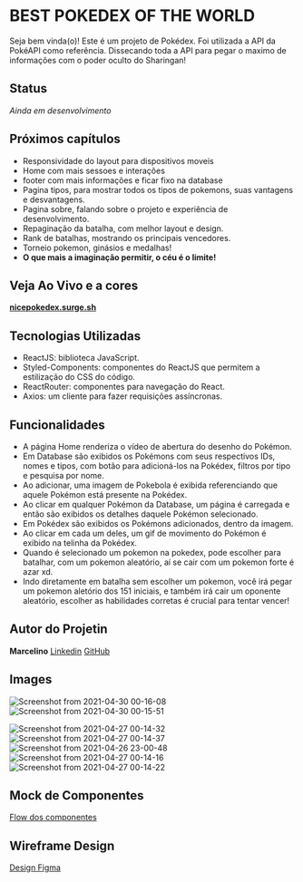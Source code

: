 # BEST POKEDEX OF THE WORLD

Seja bem vinda(o)!
Este é um projeto de Pokédex. Foi utilizada a API da PokéAPI como referência.
Dissecando toda a API para pegar o maximo de informações com o poder oculto do Sharingan!

## Status

_Ainda em desenvolvimento_

## Próximos capítulos

- Responsividade do layout para dispositivos moveis
- Home com mais sessoes e interações
- footer com mais informações e ficar fixo na database
- Pagina tipos, para mostrar todos os tipos de pokemons, suas vantagens e desvantagens.
- Pagina sobre, falando sobre o projeto e experiência de desenvolvimento.
- Repaginação da batalha, com melhor layout e design.
- Rank de batalhas, mostrando os principais vencedores.
- Torneio pokemon, ginásios e medalhas!
- **O que mais a imaginação permitir, o céu é o limite!**

## Veja Ao Vivo e a cores

**[nicepokedex.surge.sh](https://nicepokedex.surge.sh)**

## Tecnologias Utilizadas

- ReactJS: biblioteca JavaScript.
- Styled-Components: componentes do ReactJS que permitem a estilização do CSS do código.
- ReactRouter: componentes para navegação do React.
- Axios: um cliente para fazer requisições assíncronas.

## Funcionalidades

- A página Home renderiza o vídeo de abertura do desenho do Pokémon.
- Em Database são exibidos os Pokémons com seus respectivos IDs, nomes e tipos, com botão para adicioná-los na Pokédex, filtros por tipo e pesquisa por nome.
- Ao adicionar, uma imagem de Pokebola é exibida referenciando que aquele Pokémon está presente na Pokédex.
- Ao clicar em qualquer Pokémon da Database, um página é carregada e então são exibidos os detalhes daquele Pokémon selecionado.
- Em Pokédex são exibidos os Pokémons adicionados, dentro da imagem.
- Ao clicar em cada um deles, um gif de movimento do Pokémon é exibido na telinha da Pokédex.
- Quando é selecionado um pokemon na pokedex, pode escolher para batalhar, com um pokemon aleatório, aí se cair com um pokemon forte é azar xd.
- Indo diretamente em batalha sem escolher um pokemon, você irá pegar um pokemon aletório dos 151 iniciais, e também irá cair um oponente aleatório, escolher as habilidades corretas é crucial para tentar vencer!

## Autor do Projetin

**Marcelino**
[Linkedin](https://www.linkedin.com/in/marcelinosandroni/)
[GitHub](https://github.com/marcelinosandroni)

## Images

![Screenshot from 2021-04-30 00-16-08](https://user-images.githubusercontent.com/7757352/116644338-796faa00-a949-11eb-8595-ce36f75c7964.png)
![Screenshot from 2021-04-30 00-15-51](https://user-images.githubusercontent.com/7757352/116644341-7bd20400-a949-11eb-9744-0e5fd7ff87f0.png)

![Screenshot from 2021-04-27 00-14-32](https://user-images.githubusercontent.com/7757352/116179468-c8b99e80-a6ed-11eb-803d-b404213e7ca1.png)
![Screenshot from 2021-04-27 00-14-37](https://user-images.githubusercontent.com/7757352/116179471-cc4d2580-a6ed-11eb-8f8d-c4735bca8718.png)
![Screenshot from 2021-04-26 23-00-48](https://user-images.githubusercontent.com/7757352/116179443-be97a000-a6ed-11eb-9cdb-7087c8e35e0b.png)
![Screenshot from 2021-04-27 00-14-16](https://user-images.githubusercontent.com/7757352/116179452-c2c3bd80-a6ed-11eb-809d-f69078690597.png)
![Screenshot from 2021-04-27 00-14-22](https://user-images.githubusercontent.com/7757352/116179455-c5beae00-a6ed-11eb-87a5-95dec5880e97.png)

## Mock de Componentes

[Flow dos componentes](https://whimsical.com/pokedex-78Kr2UVCACKbNZKuoMLqqp)

## Wireframe Design

[Design Figma](https://www.figma.com/proto/CrM78q7Euv4Qnquzuzk577/Pokedex?node-id=11%3A4&scaling=min-zoom&page-id=0%3A1)
